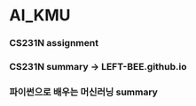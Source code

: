 # AI_KMU

### CS231N assignment

### CS231N summary -> LEFT-BEE.github.io

### 파이썬으로 배우는 머신러닝 summary
